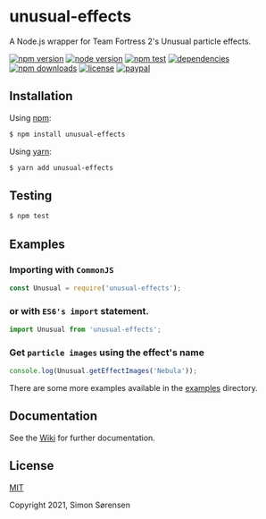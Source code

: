 # unusual-effects
A Node.js wrapper for Team Fortress 2's Unusual particle effects.

[![npm version](https://img.shields.io/npm/v/unusual-effects.svg)](https://npmjs.com/package/unusual-effects)
[![node version](https://img.shields.io/node/v/unusual-effects)](https://nodejs.org/en/about/releases/)
[![npm test](https://img.shields.io/github/workflow/status/SnaBe/node-unusual-effects/Node.js%20%7C%20Ubuntu?logo=github)](https://github.com/SnaBe/node-unusual-effects/actions/workflows/test.yml)
[![dependencies](https://img.shields.io/librariesio/release/npm/unusual-effects)](https://www.npmjs.com/package/unusual-effects)
[![npm downloads](https://img.shields.io/npm/dm/unusual-effects.svg)](https://npmjs.com/package/unusual-effects)
[![license](https://img.shields.io/npm/l/unusual-effects.svg)](https://github.com/SnaBe/node-unusual-effects/blob/master/LICENSE)
[![paypal](https://img.shields.io/badge/paypal-donate-yellow.svg)](https://www.paypal.me/snabe)

## Installation

Using [npm](https://www.npmjs.com/package/unusual-effects):
```bash
$ npm install unusual-effects
```

Using [yarn](https://yarnpkg.com/package/unusual-effects):

```bash
$ yarn add unusual-effects
```

## Testing 
```bash
$ npm test
```

## Examples

### Importing with `CommonJS`

```js
const Unusual = require('unusual-effects');
```

### or with `ES6's import` statement.

```js
import Unusual from 'unusual-effects';
```

### Get `particle images` using the effect's name

```js
console.log(Unusual.getEffectImages('Nebula'));
```

There are some more examples available in the [examples](https://github.com/SnaBe/node-unusual-effects/tree/master/examples) directory.

## Documentation

See the [Wiki](https://github.com/SnaBe/node-unusual-effects/wiki) for further documentation.

## License

[MIT](LICENSE)

Copyright 2021, Simon Sørensen
